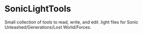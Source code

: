 # SonicLightTools
Small collection of tools to read, write, and edit .light files for Sonic Unleashed/Generations/Lost World/Forces.
